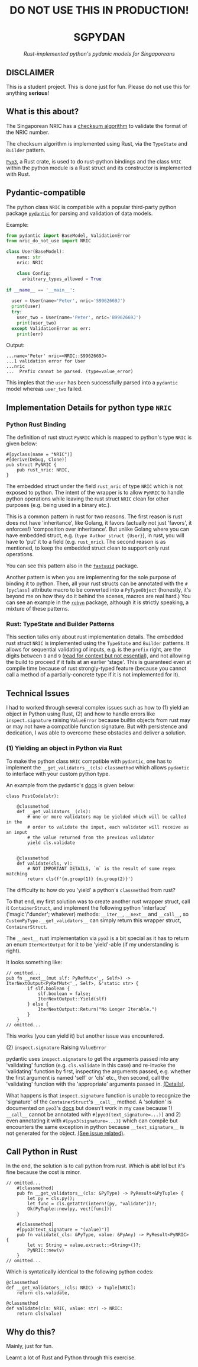<h1><center>DO NOT USE THIS IN PRODUCTION!</center></h1>

<div align="center">
<h1>SGPYDAN</h1>
<i>Rust-implemented python's pydanic models for Singaporeans</i>
</div>

<p>

## **DISCLAIMER**

This is a student project. This is done just for fun. Please do not use this for anything **serious**!

## What is this about?
The Singaporean NRIC has a [checksum algorithm](https://ivantay2003.medium.com/creation-of-singapore-identity-number-nric-24fc3b446145) to validate the format of the NRIC number.

The checksum algorithm is implemented using Rust, via the `TypeState` and `Builder` pattern.

[`Pyo3`](https://docs.rs/pyo3/latest/pyo3/), a Rust crate, is used to do rust-python bindings and the class `NRIC` within the python module is a Rust struct and its constructor is implemented with Rust.

## Pydantic-compatible

The python class `NRIC` is compatible with a popular third-party python package [`pydantic`](https://docs.pydantic.dev/) for parsing and validation of data models.

Example:

```python
from pydantic import BaseModel, ValidationError
from nric_do_not_use import NRIC

class User(BaseModel):
    name: str
    nric: NRIC

    class Config:
      arbitrary_types_allowed = True
    
if __name__ == '__main__': 
  
  user = User(name='Peter', nric='S9962669J')
  print(user)
  try:
    user_two = User(name='Peter', nric='B9962669J')
    print(user_two)
  except ValidationError as err:
    print(err)
```

Output:
```
...name='Peter' nric=<NRIC::S9962669J>
...1 validation error for User
...nric
...  Prefix cannot be parsed. (type=value_error)
```
This imples that the `user` has been successfully parsed into a `pydantic` model whereas `user_two` failed.

## Implementation Details for python type `NRIC`
### Python Rust Binding
The definition of rust struct `PyNRIC` which is mapped to python's type `NRIC` is given below:

```
#[pyclass(name = "NRIC")]
#[derive(Debug, Clone)]
pub struct PyNRIC {
    pub rust_nric: NRIC,
}
```
The embedded struct under the field `rust_nric` of type `NRIC` which is not exposed to python. The intent of the wrapper is to allow `PyNRIC` to handle python operations while leaving the rust struct `NRIC` clean for other purposes (e.g. being used in a binary etc.).

This is a common pattern in rust for two reasons. The first reason is rust does not have 'inheritance', like Golang, it favors (actually not just 'favors', it enforces!) 'composition over inheritance'. But unlike Golang where you can have embedded struct, e.g. (`type Author struct {User}`), in rust, you will have to 'put' it to a field (e.g. `rust_nric`). The second reason is as mentioned, to keep the embedded struct clean to support only rust operations.

You can see this pattern also in the [`fastuuid`](https://github.com/thedrow/fastuuid/blob/master/src/lib.rs) package.

Another pattern is when you are implementing for the sole purpose of binding it to python. Then, all your rust structs can be annotated with the `#[pyclass]` attribute macro to be converted into a `PyTypeObject` (honestly, it's beyond me on how they do it behind the scenes, macros are real hard.) You can see an example in the [`robyn`](https://github.com/sansyrox/robyn/blob/main/src/server.rs) package, although it is strictly speaking, a mixture of these patterns.

### Rust: TypeState and Builder Patterns
This section talks only about rust implementation details.
The embedded rust struct `NRIC` is implemented using the `TypeState` and `Builder` patterns. It allows for sequential validating of inputs, e.g. is the `prefix` right, are the digits between `0` and `9` ([read for context but not essential](https://en.wikipedia.org/wiki/National_Registration_Identity_Card)), and not allowing the build to proceed if it fails at an earlier 'stage'. This is guaranteed even at compile time because of rust strongly-typed feature (because you cannot call a method of a partially-concrete type if it is not implemented for it).


## Technical Issues

I had to worked through several complex issues such as how to (1) yield an object in Python using Rust, (2) and how to handle errors like `inspect.signature` raising `ValueError` because builtin objects from rust may or may not have a compatible function signature. But with persistence and dedication, I was able to overcome these obstacles and deliver a solution.

### (1) Yielding an object in Python via Rust
To make the python class `NRIC` compatible with `pydantic`, one has to implement the `__get_validators__(cls)` `classmethod` which allows `pydantic` to interface with your custom python type.

An example from the pydantic's [docs](https://docs.pydantic.dev/usage/types/#classes-with-__get_validators__) is given below:

```
class PostCode(str):

    @classmethod
    def __get_validators__(cls):
        # one or more validators may be yielded which will be called in the
        # order to validate the input, each validator will receive as an input
        # the value returned from the previous validator
        yield cls.validate


    @classmethod
    def validate(cls, v):
        # NOT IMPORTANT DETAILS, `m` is the result of some regex matching
        return cls(f'{m.group(1)} {m.group(2)}')
```

The difficulty is: how do you 'yield' a python's `classmethod` from rust?

To that end, my first solution was to create another rust wrapper struct, call it `ContainerStruct`, and implement the following python 'interface' ('magic'/'dunder'; whatever) methods: `__iter__`, `__next__` and `__call__`, so `CustomPyType.__get_validators__` can simply return this wrapper struct, `ContainerStruct`.

The `__next__` rust implementation via `pyo3` is a bit special as it has to return an enum `IterNextOutput` for it to be 'yield'-able (if my understanding is right).

It looks something like:
```
// omitted...
pub fn __next__(mut slf: PyRefMut<'_, Self>) -> IterNextOutput<PyRefMut<'_, Self>, &'static str> {
        if slf.boolean {
            slf.boolean = false;
            IterNextOutput::Yield(slf)
        } else {
            IterNextOutput::Return("No Longer Iterable.")
        }
    }
// omitted...
```

This works (you can yield it) but another issue was encountered.

(2) `inspect.signature` Raising `ValueError`

pydantic uses `inspect.signature` to get the arguments passed into any 'validating' function (e.g. `cls.validate` in this case) and re-invoke the 'validating' function by first, inspecting the arguments passed, e.g. whether the first argument is named 'self' or 'cls' etc., then second, call the 'validating' function with the 'appropriate' arguments passed in. [(Details)](https://github.com/pydantic/pydantic/blob/v1.10.5/pydantic/class_validators.py#L234-L333).

What happens is that `inspect.signature` function is unable to recognize the 'signature' of the `ContainerStruct`'s `__call__` method. A 'solution' is documented on `pyo3`'s [docs](https://pyo3.rs/v0.18.1/function/signature) but doesn't work in my case because 1) `__call__` cannot be annotated with `#[pyo3(text_signature=...)]` and 2) even annotating it with `#[pyo3(signature=...)]` which can compile but encounters the same exception in python because `__text_signature__` is not generated for the object. [(See issue related)](https://github.com/PyO3/pyo3/issues/2992).

## Call Python in Rust

In the end, the solution is to call python from rust. Which is abit lol but it's fine because the cost is minor.

```
// omitted...
    #[classmethod]
    pub fn __get_validators__(cls: &PyType) -> PyResult<&PyTuple> {
        let py = cls.py();
        let func = cls.getattr(intern!(py, "validate"))?;
        Ok(PyTuple::new(py, vec![func]))
    }

    #[classmethod]
    #[pyo3(text_signature = "(value)")]
    pub fn validate(_cls: &PyType, value: &PyAny) -> PyResult<PyNRIC> {
        let v: String = value.extract::<String>()?;
        PyNRIC::new(v)
    }
// omitted...
```

Which is syntatically identical to the following python codes:
```
@classmethod
def __get_validators__(cls: NRIC) -> Tuple[NRIC]:
    return cls.validate,

@classmethod
def validate(cls: NRIC, value: str) -> NRIC:
    return cls(value)
```

## Why do this?

Mainly, just for fun.

Learnt a lot of Rust and Python through this exercise.